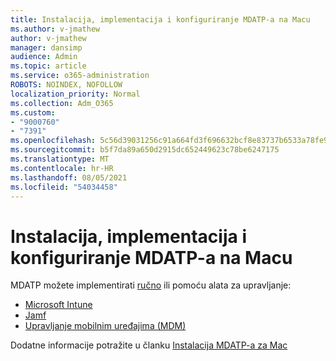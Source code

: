 ```yaml
---
title: Instalacija, implementacija i konfiguriranje MDATP-a na Macu
ms.author: v-jmathew
author: v-jmathew
manager: dansimp
audience: Admin
ms.topic: article
ms.service: o365-administration
ROBOTS: NOINDEX, NOFOLLOW
localization_priority: Normal
ms.collection: Adm_O365
ms.custom:
- "9000760"
- "7391"
ms.openlocfilehash: 5c56d39031256c91a664fd3f696632bcf8e83737b6533a78fe9960ec677509c8
ms.sourcegitcommit: b5f7da89a650d2915dc652449623c78be6247175
ms.translationtype: MT
ms.contentlocale: hr-HR
ms.lasthandoff: 08/05/2021
ms.locfileid: "54034458"
---
```

# <a name="install-deploy-and-configure-mdatp-on-a-mac"></a>Instalacija, implementacija i konfiguriranje MDATP-a na Macu

MDATP možete implementirati [ručno](https://docs.microsoft.com/windows/security/threat-protection/microsoft-defender-atp/mac-install-manually) ili pomoću alata za upravljanje:

- [Microsoft Intune](https://go.microsoft.com/fwlink/?linkid=2144548)
- [Jamf](https://docs.microsoft.com/windows/security/threat-protection/microsoft-defender-atp/mac-install-with-jamf)
- [Upravljanje mobilnim uređajima (MDM)](https://docs.microsoft.com/windows/security/threat-protection/microsoft-defender-atp/mac-install-with-other-mdm)

Dodatne informacije potražite u članku [Instalacija MDATP-a za Mac](https://go.microsoft.com/fwlink/?linkid=2144672)
